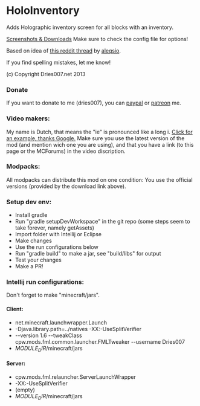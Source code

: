 # HoloInventory

Adds Holographic inventory screen for all blocks with an inventory.

[Screenshots & Downloads](http://www.dries007.net/holoinventory/)
Make sure to check the config file for options!

Based on idea of [this reddit thread](http://www.reddit.com/r/Minecraft/comments/1prvo4) by [aleqsio](http://www.reddit.com/user/aleqsio).

If you find spelling mistakes, let me know!

(c) Copyright  Dries007.net 2013

### Donate
If you want to donate to me (dries007), you can [paypal](https://www.paypal.com/cgi-bin/webscr?cmd=_s-xclick&hosted_button_id=M6XDAP29UDX7Q) or [patreon](http://www.patreon.com/dries007) me.

### Video makers:
My name is Dutch, that means the "ie" is pronounced like a long i. [Click for an example, thanks Google.](http://translate.google.com/#nl/en/Driees)
Make sure you use the latest version of the mod (and mention wich one you are using), and that you have a link (to this page or the MCForums) in the video discription.

### Modpacks:
All modpacks can distribute this mod on one condition: You use the official versions (provided by the download link above).

### Setup dev env:

- Install gradle
- Run "gradle setupDevWorkspace" in the git repo (some steps seem to take forever, namely getAssets)
- Import folder with Intellij or Eclipse
- Make changes
- Use the run configurations below
- Run "gradle build" to make a jar, see "build/libs" for output
- Test your changes
- Make a PR!

### Intellij run configurations:
Don't forget to make "minecraft/jars".

#### Client:
- net.minecraft.launchwrapper.Launch
- -Djava.library.path=../natives -XX:-UseSplitVerifier
- --version 1.6 --tweakClass cpw.mods.fml.common.launcher.FMLTweaker --username Dries007
- $MODULE_DIR$/minecraft/jars

#### Server:
- cpw.mods.fml.relauncher.ServerLaunchWrapper
- -XX:-UseSplitVerifier
- (empty)
- $MODULE_DIR$/minecraft/jars
